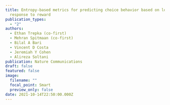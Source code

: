 ```yaml
---
title: Entropy-based metrics for predicting choice behavior based on local
  response to reward
publication_types:
  - "2"
authors:
  - Ethan Trepka (co-first)
  - Mehran Spitmaan (co-first)
  - Bilal A Bari
  - Vincent D Costa
  - Jeremiah Y Cohen
  - Alireza Soltani
publication: Nature Communications
draft: false
featured: false
image:
  filename: ""
  focal_point: Smart
  preview_only: false
date: 2021-10-14T22:50:00.000Z
---
```

